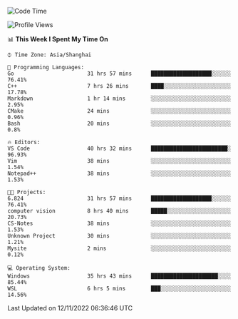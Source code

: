 <!--START_SECTION:waka-->
![Code Time](http://img.shields.io/badge/Code%20Time-331%20hrs%207%20mins-blue)

![Profile Views](http://img.shields.io/badge/Profile%20Views-2-blue)

📊 **This Week I Spent My Time On** 

```text
⌚︎ Time Zone: Asia/Shanghai

💬 Programming Languages: 
Go                       31 hrs 57 mins      ███████████████████░░░░░░   76.41% 
C++                      7 hrs 26 mins       ████░░░░░░░░░░░░░░░░░░░░░   17.78% 
Markdown                 1 hr 14 mins        ░░░░░░░░░░░░░░░░░░░░░░░░░   2.95% 
CMake                    24 mins             ░░░░░░░░░░░░░░░░░░░░░░░░░   0.96% 
Bash                     20 mins             ░░░░░░░░░░░░░░░░░░░░░░░░░   0.8%

🔥 Editors: 
VS Code                  40 hrs 32 mins      ████████████████████████░   96.93% 
Vim                      38 mins             ░░░░░░░░░░░░░░░░░░░░░░░░░   1.54% 
Notepad++                38 mins             ░░░░░░░░░░░░░░░░░░░░░░░░░   1.53%

🐱‍💻 Projects: 
6.824                    31 hrs 57 mins      ███████████████████░░░░░░   76.41% 
computer vision          8 hrs 40 mins       █████░░░░░░░░░░░░░░░░░░░░   20.73% 
CS-Notes                 38 mins             ░░░░░░░░░░░░░░░░░░░░░░░░░   1.53% 
Unknown Project          30 mins             ░░░░░░░░░░░░░░░░░░░░░░░░░   1.21% 
Mysite                   2 mins              ░░░░░░░░░░░░░░░░░░░░░░░░░   0.12%

💻 Operating System: 
Windows                  35 hrs 43 mins      █████████████████████░░░░   85.44% 
WSL                      6 hrs 5 mins        ███░░░░░░░░░░░░░░░░░░░░░░   14.56%

```


 Last Updated on 12/11/2022 06:36:46 UTC
<!--END_SECTION:waka-->